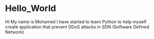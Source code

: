 # Hello_World
Hi My name is Mohamed
I have started to learn Python to help myself create application that prevent DDoS attacks in SDN (Software Defined Network)
